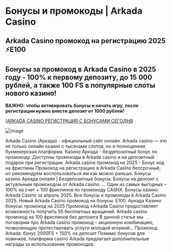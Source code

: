 # Бонусы и промокоды | Arkada Casino

## Arkada Casino промокод на регистрацию 2025 ⚡️E100
## Бонусы за промокод в Arkada Casino в 2025 году - 100% к первому депозиту, до 15 000 рублей, а также 100 FS в популярные слоты нового казино!

**ВАЖНО: чтобы активировать бонусы и начать игру, после регистрации нужно внести депозит от 1000 рублей!**

[[ARKADA CASINO РЕГИСТРАЦИЯ С БОНУСАМИ СЕГОДНЯ](https://linkcasino.ru/arkada_e100)

![image](https://github.com/user-attachments/assets/be04c63a-f09f-4ed6-8ca3-7f9f3681709e)


Arkada Casino (Аркада) - официальный сайт онлайн. Arkada casino — это не только онлайн казино с тысячами слотов, но и полноценная букмекерская платформа.
Казино Аркада - бездепозитный бонус по промокоду. Доступны промокоды в Arkada casino и на депозитный подарок при регистрации.
Arkada casino промокод на 2025 - Бонус код на фриспины Промокод на регистрацию в Arkada Casino бессрочный, но рекомендуем воспользоваться им как можно раньше.
Бонусы казино Аркада онлайн | Бездепозитные бонусы. Бонусы на депозит с актуальным промокодом от Arkada casino. ... Один из самых выгодных – 100% на счет + 100 фриспинов по промокоду CASHX.
Бонусы казино Arkada Casino за апрель 2025. Все бонусы и промокоды в Arkada Casino 2025.
Новый Arkada Casino промокод на бонусы: E100. Аркада Казино бонусы: промокод на 2025 Промокод «Arkada Casino предоставляет возможность получить 55 бесплатных вращений.
Arkada casino промокод на 100 фриспинов без депозита В данной статье мы поговорим про Arkada casino промокод – акционную комбинацию, позволяющую протестировать услуги молодой игорной...
Промокод Arkada: бонус 2000FS + 150% на депозит
Помимо бонусов для новичков, платформа casino Arkada предлагает дополнительные награды за использование промокодов.
